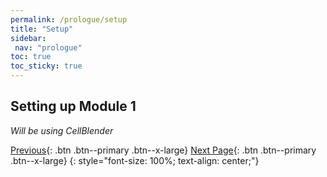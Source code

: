 ```yaml
---
permalink: /prologue/setup
title: "Setup"
sidebar: 
 nav: "prologue"
toc: true
toc_sticky: true
---
```


## Setting up Module 1

*Will be using CellBlender*

[Previous](home){: .btn .btn--primary .btn--x-large} [Next Page](navigation){: .btn .btn--primary .btn--x-large}
{: style="font-size: 100%; text-align: center;"}
